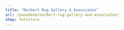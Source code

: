 ```yaml
---
title: "Norbert Rug Gallery & Associates"
url: /pasadena/norbert-rug-gallery-and-associates/
shop: furniture
---
```

